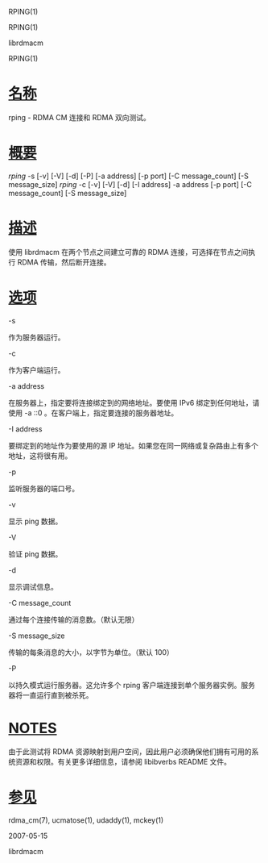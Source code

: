  RPING(1)  

RPING(1)

librdmacm

RPING(1)

[名称](#__u540D___u79F0_)
=======================

rping - RDMA CM 连接和 RDMA 双向测试。

[概要](#__u6982___u8981_)
=======================

_rping_ -s \[-v\] \[-V\] \[-d\] \[-P\] \[-a address\] \[-p port\] \[-C message\_count\] \[-S message\_size\] _rping_ -c \[-v\] \[-V\] \[-d\] \[-I address\] -a address \[-p port\] \[-C message\_count\] \[-S message\_size\] 

[描述](#__u63CF___u8FF0_)
=======================

使用 librdmacm 在两个节点之间建立可靠的 RDMA 连接，可选择在节点之间执行 RDMA 传输，然后断开连接。

[选项](#__u9009___u9879_)
=======================

\-s

作为服务器运行。

\-c

作为客户端运行。

\-a address

在服务器上，指定要将连接绑定到的网络地址。要使用 IPv6 绑定到任何地址，请使用 -a ::0 。在客户端上，指定要连接的服务器地址。

\-I address

要绑定到的地址作为要使用的源 IP 地址。如果您在同一网络或复杂路由上有多个地址，这将很有用。

\-p

监听服务器的端口号。

\-v

显示 ping 数据。

\-V

验证 ping 数据。

\-d

显示调试信息。

\-C message\_count

通过每个连接传输的消息数。（默认无限）

\-S message\_size

传输的每条消息的大小，以字节为单位。（默认 100）

\-P

以持久模式运行服务器。这允许多个 rping 客户端连接到单个服务器实例。服务器将一直运行直到被杀死。

[NOTES](#NOTES)
===============

由于此测试将 RDMA 资源映射到用户空间，因此用户必须确保他们拥有可用的系统资源和权限。有关更多详细信息，请参阅 libibverbs README 文件。

[参见](#__u53C2___u89C1_)
=======================

rdma\_cm(7), ucmatose(1), udaddy(1), mckey(1)

2007-05-15

librdmacm